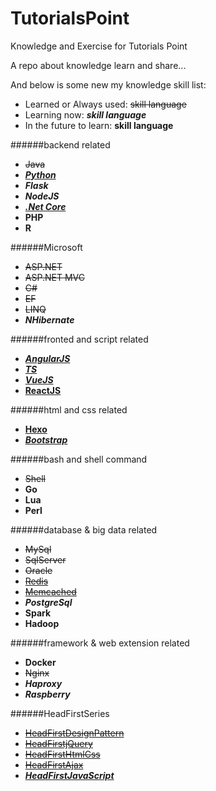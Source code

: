 # TutorialsPoint
Knowledge and Exercise for Tutorials Point  

A repo about knowledge learn and share...

And below is some new my knowledge skill list:

* Learned or Always used: ~~skill language~~
* Learning now: **_skill language_**
* In the future to learn: **skill language**

######backend related
* ~~Java~~
* **_[Python](https://github.com/itabas016/PythonTrip)_**
* **_Flask_**
* **_NodeJS_**
* **_[.Net Core](https://github.com/itabas016/zablo)_**
* **PHP**
* **R**

######Microsoft
* ~~ASP.NET~~
* ~~ASP.NET MVC~~
* ~~C#~~
* ~~EF~~
* ~~LINQ~~
* **_NHibernate_**

######fronted and script related
* **_[AngularJS](angularJS)_**
* **_[TS](typescript)_**
* **_[VueJS](VueJS)_**
* **[ReactJS](reactJS)**

######html and css related
* **[Hexo](hexo)**
* **_[Bootstrap](bootstrap)_**

######bash and shell command
* ~~Shell~~
* **Go**
* **Lua**
* **Perl**

######database & big data related
* ~~MySql~~
* ~~SqlServer~~
* ~~Oracle~~
* ~~[Redis](redis/readme.md)~~
* ~~[Memcached](memcached/readme.md)~~
* **_PostgreSql_**
* **Spark**
* **Hadoop**

######framework & web extension related
* **Docker**
* ~~Nginx~~
* **_Haproxy_**
* **_Raspberry_**

######HeadFirstSeries
* ~~[HeadFirstDesignPattern](https://github.com/itabas016/designpattern)~~
* ~~[HeadFirstjQuery](https://github.com/itabas016/HeadFirstjQuery)~~
* ~~[HeadFirstHtmlCss](https://github.com/itabas016/HeadFirstHtml-Css)~~
* ~~[HeadFirstAjax](https://github.com/itabas016/HeadFirstAjax)~~
* **_[HeadFirstJavaScript](https://github.com/itabas016/HeadFirstJavaScript)_**
